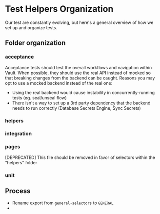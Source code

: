 # Test Helpers Organization

Our test are constantly evolving, but here's a general overview of how we set up and organize tests.

## Folder organization

### acceptance

Acceptance tests should test the overall workflows and navigation within Vault. When possible, they should use the real API instead of mocked so that breaking changes from the backend can be caught. Reasons you may opt to use a mocked backend instead of the real one:

- Using the real backend would cause instability in concurrently-running tests (eg. seal/unseal flow)
- There isn't a way to set up a 3rd party dependency that the backend needs to run correctly (Database Secrets Engine, Sync Secrets)

### helpers

### integration

### pages

[DEPRECATED] This file should be removed in favor of selectors within the "helpers" folder

### unit

## Process

- Rename export from `general-selectors` to `GENERAL`
-
